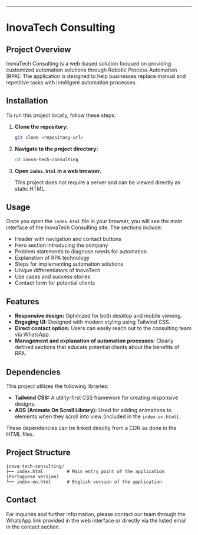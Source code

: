 


---

# InovaTech Consulting

## Project Overview
InovaTech Consulting is a web-based solution focused on providing customized automation solutions through Robotic Process Automation (RPA). The application is designed to help businesses replace manual and repetitive tasks with intelligent automation processes.

## Installation
To run this project locally, follow these steps:

1. **Clone the repository:**
   ```bash
   git clone <repository-url>
   ```
2. **Navigate to the project directory:**
   ```bash
   cd inova-tech-consulting
   ```
3. **Open `index.html` in a web browser.**

   This project does not require a server and can be viewed directly as static HTML.

## Usage
Once you open the `index.html` file in your browser, you will see the main interface of the InovaTech Consulting site. The sections include:
- Header with navigation and contact buttons
- Hero section introducing the company
- Problem statements to diagnose needs for automation
- Explanation of RPA technology
- Steps for implementing automation solutions
- Unique differentiators of InovaTech
- Use cases and success stories
- Contact form for potential clients

## Features
- **Responsive design:** Optimized for both desktop and mobile viewing.
- **Engaging UI:** Designed with modern styling using Tailwind CSS.
- **Direct contact option:** Users can easily reach out to the consulting team via WhatsApp.
- **Management and explanation of automation processes:** Clearly defined sections that educate potential clients about the benefits of RPA.

## Dependencies
This project utilizes the following libraries:
- **Tailwind CSS:** A utility-first CSS framework for creating responsive designs.
- **AOS (Animate On Scroll Library):** Used for adding animations to elements when they scroll into view (included in the `index-en.html`).

These dependencies can be linked directly from a CDN as done in the HTML files.

## Project Structure
```plaintext
inova-tech-consulting/
├── index.html         # Main entry point of the application (Portuguese version)
└── index-en.html      # English version of the application
```

## Contact
For inquiries and further information, please contact our team through the WhatsApp link provided in the web interface or directly via the listed email in the contact section.
